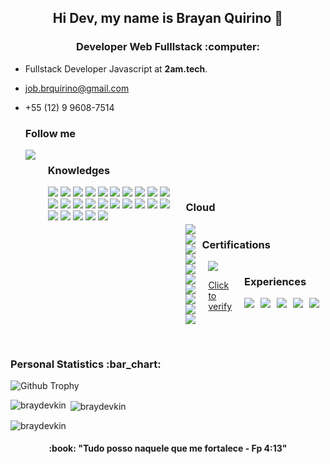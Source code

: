 <h2 align='center'>Hi Dev, my name is Brayan Quirino 👋</h2>

<h3 align='center'>Developer Web Fulllstack :computer:</h3>

- Fullstack Developer Javascript at <strong>2am.tech</strong>.
- job.brquirino@gmail.com
- +55 (12) 9 9608-7514 

   ### Follow me 
   <div style="display: flex; gap: 10px;">
     <a href="https://www.linkedin.com/in/brayanquirino/" target="_blank">
         <img src="https://img.shields.io/badge/linkedin-%230077B5.svg?style=for-the-badge&logo=linkedin&logoColor=white"/>
     <a/>
   <div/>

   ### Knowledges
   <div style="display: flex; gap: 10px;">
      <img src="https://img.shields.io/badge/JavaScript-323330?style=for-the-badge&logo=javascript&logoColor=F7DF1E"/>
      <img src="https://img.shields.io/badge/TypeScript-007ACC?style=for-the-badge&logo=typescript&logoColor=white"/>
      <img src="https://img.shields.io/badge/PostgreSQL-316192?style=for-the-badge&logo=postgresql&logoColor=white"/>
      <img src="https://img.shields.io/badge/MongoDB-4EA94B?style=for-the-badge&logo=mongodb&logoColor=white"/>
      <img src="https://img.shields.io/badge/Node.js-339933?style=for-the-badge&logo=nodedotjs&logoColor=white"/>
      <img src="https://img.shields.io/badge/npm-CB3837?style=for-the-badge&logo=npm&logoColor=white"/>
      <img src="https://img.shields.io/badge/Yarn-2C8EBB?style=for-the-badge&logo=yarn&logoColor=white"/>
      <img src="https://img.shields.io/badge/Angular-DD0031?style=for-the-badge&logo=angular&logoColor=white"/>
      <img src="https://img.shields.io/badge/styled--components-DB7093?style=for-the-badge&logo=styled-components&logoColor=white"/>
      <img src="https://img.shields.io/badge/HTML5-E34F26?style=for-the-badge&logo=html5&logoColor=white"/>
      <img src="https://img.shields.io/badge/CSS3-1572B6?style=for-the-badge&logo=css3&logoColor=white"/>
      <img src="https://img.shields.io/badge/React-20232A?style=for-the-badge&logo=react&logoColor=61DAFB"/>
      <img src="https://img.shields.io/badge/Swagger-85EA2D?style=for-the-badge&logo=Swagger&logoColor=white"/>
      <img src="https://img.shields.io/badge/Git-F05032?style=for-the-badge&logo=git&logoColor=white"/>
      <img src="https://img.shields.io/badge/Insomnia-5849be?style=for-the-badge&logo=Insomnia&logoColor=white"/>
      <img src="https://img.shields.io/badge/-GraphQL-E10098?style=for-the-badge&logo=graphql&logoColor=white"/>
      <img src="https://img.shields.io/badge/nestjs-%23E0234E.svg?style=for-the-badge&logo=nestjs&logoColor=white"/>
      <img src="https://img.shields.io/badge/Next-black?style=for-the-badge&logo=next.js&logoColor=white"/>
      <img src="https://img.shields.io/badge/Amazon_AWS-232F3E?style=for-the-badge&logo=amazon-aws&logoColor=white"/>
      <img src="https://img.shields.io/badge/Vercel-000000?style=for-the-badge&logo=vercel&logoColor=white"/>
      <img src="https://img.shields.io/badge/Heroku-430098?style=for-the-badge&logo=heroku&logoColor=white"/>
      <img src="https://img.shields.io/badge/Jira-0052CC?style=for-the-badge&logo=Jira&logoColor=white"/>
      <img src="https://img.shields.io/badge/Docker-2CA5E0?style=for-the-badge&logo=docker&logoColor=white"/>
      <img src="https://img.shields.io/badge/-jest-%23C21325?style=for-the-badge&logo=jest&logoColor=white"/>
      <img src="https://img.shields.io/badge/MochaTest-323330?style=for-the-badge&logo=mocha&logoColor=F7DF1E%22"/>
   <div/>
    
    ### Cloud
    <div style="display: flex; gap: 10px;">
       <img src="https://img.shields.io/badge/Amazon_S3-FF9900?style=for-the-badge&logo=amazon-aws&logoColor=white"/>
       <img src="https://img.shields.io/badge/Amazon_SES-232F3E?style=for-the-badge&logo=amazon-aws&logoColor=white"/>
       <img src="https://img.shields.io/badge/Amazon_Beanstalk-FF9900?style=for-the-badge&logo=amazon-aws&logoColor=white"/>
       <img src="https://img.shields.io/badge/Amazon_EC2-232F3E?style=for-the-badge&logo=amazon-aws&logoColor=white"/>
       <img src="https://img.shields.io/badge/Amazon_Ligthsail-FF9900?style=for-the-badge&logo=amazon-aws&logoColor=white"/>
       <img src="https://img.shields.io/badge/Amazon_Lambda-232F3E?style=for-the-badge&logo=amazon-aws&logoColor=white"/>
       <img src="https://img.shields.io/badge/Amazon_apigateway-FF9900?style=for-the-badge&logo=amazon-aws&logoColor=white"/>
       <img src="https://img.shields.io/badge/Amazon%20DynamoDB-4053D6?style=for-the-badge&logo=Amazon%20DynamoDB&logoColor=white"/>
       <img src="https://img.shields.io/badge/google_cloud_functions-5183c2?style=for-the-badge&logo=google&logoColor=white"/>
       <img src="https://img.shields.io/badge/google_dialogflow-5183c2?style=for-the-badge&logo=google&logoColor=white"/>
    <div/>
       
     ### Certifications
       
     <div style="display: flex; gap: 10px; textDecoration: none;">
        <a href="https://www.credly.com/badges/5bfd71f2-be0c-4e01-a21e-a6a6fea187bc/public_url" target="_blank">
            <img src="https://img.shields.io/badge/AWS%20Cloud%20Practitioner-232F3E?style=for-the-badge&logo=Amazon%20aws&logoColor=white"/>
            <p> Click to verify <p/>
        <a/>
    <div/>
              
               
     ### Experiences
     
     <div style="display: flex; gap: 10px;">
       <img src="https://img.shields.io/badge/jenkins-%232C5263.svg?style=for-the-badge&logo=jenkins&logoColor=white"/>
       <img src="https://img.shields.io/badge/GitLab-%23181717.svg?style=for-the-badge&logo=gitlab&logoColor=white"/>
       <img src="https://img.shields.io/badge/Linux-FCC624?style=for-the-badge&logo=linux&logoColor=black"/>
       <img src="https://img.shields.io/badge/mac%20os-000000?style=for-the-badge&logo=macos&logoColor=F0F0F0"/>
       <img src="https://img.shields.io/badge/figma-%23F24E1E.svg?style=for-the-badge&logo=figma&logoColor=white"/>
    <div/>
       
<p>&nbsp;</p>

<h3 align='left'>Personal Statistics :bar_chart:</h3>
        
![Github Trophy](https://github-profile-trophy.vercel.app/?username=braydevkin&theme=algolia&no-bg=true&no-frame=true)        
       
<p><img align="left" src="https://github-readme-stats.vercel.app/api/top-langs?username=braydevkin&show_icons=true&locale=en&layout=compact&hide=jupyter%20notebook" alt="braydevkin" /></p>
<p>&nbsp;<img align="center" src="https://github-readme-stats.vercel.app/api?username=braydevkin&show_icons=true&locale=en" alt="braydevkin" /></p>
<p><img align="center" src="https://github-readme-streak-stats.herokuapp.com/?user=braydevkin&" alt="braydevkin" /></p>


      
<h4 align='center'> :book: "Tudo posso naquele que me fortalece - Fp 4:13"</h4>
